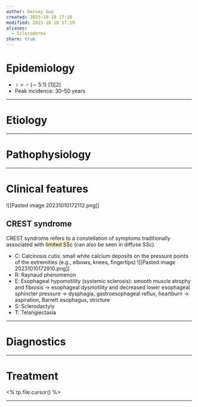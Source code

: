 ```yaml
---
author: Harvey Guo
created: 2023-10-10 17:19
modified: 2023-10-10 17:19
aliases:
  - Scleroderma
share: true
---
```

# Epidemiology
- ♀ > ♂ (∼ 5:1)  [1][2]
- Peak incidence: 30–50 years

---
# Etiology


---
# Pathophysiology


---
# Clinical features
![[Pasted image 20231010172112.png]]
## CREST syndrome
CREST syndrome refers to a constellation of symptoms traditionally associated with <span style="background:rgba(240, 200, 0, 0.2)">limited SSc</span> (can also be seen in diffuse SSc).
- C: Calcinosis cutis: small white calcium deposits on the pressure points of the extremities (e.g., elbows, knees, fingertips) ![[Pasted image 20231010172910.png]]
- R: Raynaud phenomenon 
- E: Esophageal hypomotility (systemic sclerosis): smooth muscle atrophy and fibrosis → esophageal dysmotility and decreased lower esophageal sphincter pressure → dysphagia, gastroesophageal reflux, heartburn → aspiration, Barrett esophagus, stricture
- S: Sclerodactyly 
- T: Telangiectasia


---
# Diagnostics


---
# Treatment
<% tp.file.cursor() %>

---
